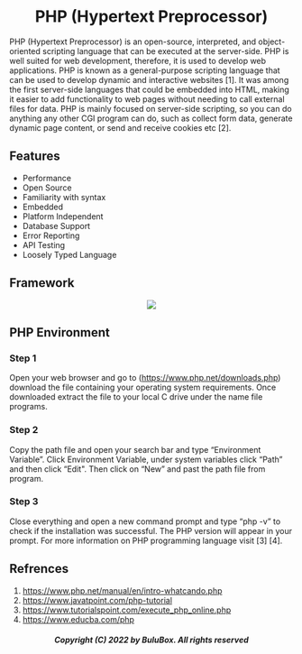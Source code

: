 <h1 align="center">PHP (Hypertext Preprocessor)</h1>

PHP (Hypertext Preprocessor) is an open-source, interpreted, and object-oriented scripting language that can be executed at the server-side. PHP is well suited for web development, therefore, it is used to develop web applications. PHP is known as a general-purpose scripting language that can be used to develop dynamic and interactive websites [1]. It was among the first server-side languages that could be embedded into HTML, making it easier to add functionality to web pages without needing to call external files for data. PHP is mainly focused on server-side scripting, so you can do anything any other CGI program can do, such as collect form data, generate dynamic page content, or send and receive cookies etc [2].
 
## Features 
<ul>
  <li>Performance</li>
  <li>Open Source</li>
  <li>Familiarity with syntax</li>
  <li>Embedded</li>
  <li>Platform Independent</li>
  <li>Database Support</li>
  <li>Error Reporting</li>
  <li>API Testing</li>
  <li>Loosely Typed Language</li>
</ul>  

## Framework
 <p align="center">
 <img src=https://github.com/SoftwareBulu/TechDocumentation/blob/main/Programming/Images/PHP_FrameWork.png>
</p>


## PHP Environment 

### Step 1
Open your web browser and go to (https://www.php.net/downloads.php) download the file containing your operating system requirements. Once downloaded extract the file to your local C drive under the name file programs.
### Step 2
Copy the path file and open your search bar and type “Environment Variable”. Click Environment Variable, under system variables click “Path” and then click “Edit". Then click on “New” and past the path file from program.
### Step 3
Close everything and open a new command prompt and type “php -v” to check if the installation was successful. The PHP version will appear in your prompt. For more information on PHP programming language visit [3] [4].

## Refrences 
1. https://www.php.net/manual/en/intro-whatcando.php
2. https://www.javatpoint.com/php-tutorial
3. https://www.tutorialspoint.com/execute_php_online.php
4. https://www.educba.com/php
 
<h5 align="center"> Copyright (C) 2022 by BuluBox. All rights reserved</h5>
